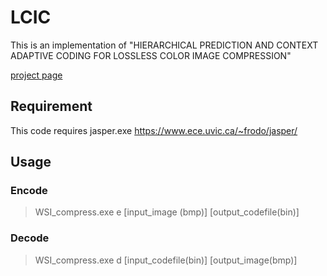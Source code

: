 LCIC
====

This is an implementation of "HIERARCHICAL PREDICTION AND CONTEXT ADAPTIVE CODING FOR LOSSLESS COLOR IMAGE COMPRESSION"

[project page](http://ispl.snu.ac.kr/light4u/project/LCIC/)



## Requirement
This code requires jasper.exe <https://www.ece.uvic.ca/~frodo/jasper/>



## Usage

### Encode

> WSI_compress.exe e [input_image (bmp)] [output_codefile(bin)]

### Decode

> WSI_compress.exe d [input_codefile(bin)] [output_image(bmp)]
